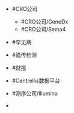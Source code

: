 - #CRO公司
    - #CRO公司/GeneDx
    - #CRO公司/Sema4


- #罕见病

- #遗传检测


- #财报


- #Centrellis数据平台

- #测序公司/Illumina
- 